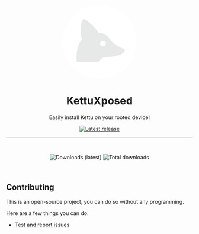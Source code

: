 <div align="center">

  <img src="Images/Kettu.png" alt="Kettu logo" width="200px" style="border-radius: 50%" />
  
  # KettuXposed

  Easily install Kettu on your rooted device!

  [![Latest release](https://img.shields.io/github/v/release/C0C0B01/KettuXposed?color=3AB8BA&display_name=release&label=Latest&style=for-the-badge)](https://github.com/C0C0B01/KettuXposed/releases/latest)
  
  ---

  <br>
  
  ![Downloads (latest)](https://img.shields.io/github/downloads/C0C0B01/KettuXposed/latest/total?style=for-the-badge&logo=github&label=Downloads%20(Latest)&color=blue)
  ![Total downloads](https://img.shields.io/github/downloads/C0C0B01/KettuXposed/total?style=for-the-badge&logo=github&label=Downloads%20(Total)&color=blue)

  <br>
  
</div>

## Contributing

This is an open-source project, you can do so without any programming.

Here are a few things you can do:

- [Test and report issues](https://github.com/C0C0B01/KettuXposed/issues/new/choose)
